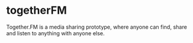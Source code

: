 togetherFM
==========

Together.FM is a media sharing prototype, where anyone can find, share and listen to anything with anyone else.
